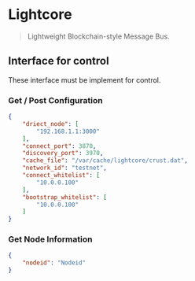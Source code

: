 # Lightcore

> Lightweight Blockchain-style Message Bus.

## Interface for control

These interface must be implement for control.

### Get / Post Configuration

``` json
{
    "driect_node": [
        "192.168.1.1:3000"
    ],
    "connect_port": 3870,
    "discovery_port": 3970,
    "cache_file": "/var/cache/lightcore/crust.dat",
    "network_id": "testnet",
    "connect_whitelist": [
        "10.0.0.100"
    ],
    "bootstrap_whitelist": [
        "10.0.0.100"
    ]
}
```

### Get Node Information

``` json
{
    "nodeid": "Nodeid"
}
```


